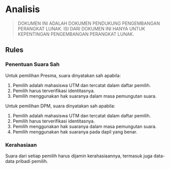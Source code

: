 # Analisis

> DOKUMEN INI ADALAH DOKUMEN PENDUKUNG PENGEMBANGAN PERANGKAT LUNAK.
> ISI DARI DOKUMEN INI HANYA UNTUK KEPENTINGAN PENGEMBANGAN PERANGKAT LUNAK.

## Rules

### Penentuan Suara Sah

Untuk pemilihan Presma, suara dinyatakan sah apabila:

1. Pemilih adalah mahasiswa UTM dan tercatat dalam daftar pemilih.
2. Pemilih harus terverifikasi identitasnya.
3. Pemilih menggunakan hak suaranya dalam masa pemungutan suara.

Untuk pemilihan DPM, suara dinyatakan sah apabila:

1. Pemilih adalah mahasiswa UTM dan tercatat dalam daftar pemilih.
2. Pemilih harus terverifikasi identitasnya.
3. Pemilih menggunakan hak suaranya dalam masa pemungutan suara.
4. Pemilih menggunakan hak suaranya pada dapil yang benar.

### Kerahasiaan

Suara dari setiap pemilih harus dijamin kerahasiaannya, termasuk juga data-data
pribadi pemilih.

